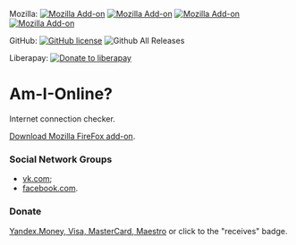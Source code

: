 Mozilla: [![Mozilla Add-on](https://img.shields.io/amo/v/am-i-online-.svg)](https://addons.mozilla.org/addon/am-i-online-/)
[![Mozilla Add-on](https://img.shields.io/amo/d/am-i-online-.svg)](https://addons.mozilla.org/en-US/addon/am-i-online-/)
[![Mozilla Add-on](https://img.shields.io/amo/stars/am-i-online-.svg)](https://addons.mozilla.org/addon/am-i-online-/)
[![Mozilla Add-on](https://img.shields.io/amo/users/am-i-online-.svg)](https://addons.mozilla.org/addon/am-i-online-/)

GitHub: [![GitHub license](https://img.shields.io/github/license/donbidon/Am-I-Online.svg)](https://github.com/donbidon/Am-I-Online/blob/master/LICENSE)
![Github All Releases](https://img.shields.io/github/downloads/donbidon/Am-I-Online/total.svg)

Liberapay: [![Donate to liberapay](http://img.shields.io/liberapay/receives/don.bidon.svg?logo=liberapay)](https://liberapay.com/don.bidon/donate)

# Am-I-Online?
Internet connection checker.

[Download Mozilla FireFox add-on](https://addons.mozilla.org/addon/am-i-online-/).

### Social Network Groups

* [vk.com](https://vk.com/addonamionline);
* [facebook.com](https://www.facebook.com/groups/372297566670153/about/).
 
### Donate

[Yandex.Money, Visa, MasterCard, Maestro](https://money.yandex.ru/to/4100135114149) or click to the "receives" badge.
